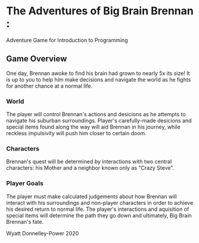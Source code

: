 # The Adventures of Big Brain Brennan :
Adventure Game for Introduction to Programming

## Game Overview
One day, Brennan awoke to find his brain had grown to nearly 5x its size! It is up to you to help him make decisions and navigate the world as he fights for another chance at a normal life.

### World
The player will control Brennan's actions and desicions as he attempts to navigate his suburban surroundings. Player's carefully-made desicions and special items found along the way will aid Brennan in his journey, while reckless impulsivity will push him closer to certain doom. 

### Characters
Brennan's quest will be determined by interactions with two central characters: his Mother and a neighbor known only as "Crazy Steve".

### Player Goals
The player must make calculated judgements about how Brennan will interact with his surroundings and non-player characters in order to achieve his desired return to normal life. The player's interactions and aquisition of special items will determine the path they go down and ultimately, Big Brain Brennan's fate.

Wyatt Donnelley-Power 2020
